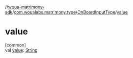 //[woua-matrimony-sdk](../../../index.md)/[com.woualabs.matrimony.type](../index.md)/[OnBoardInputType](index.md)/[value](value.md)

# value

[common]\
val [value](value.md): [String](https://kotlinlang.org/api/latest/jvm/stdlib/kotlin/-string/index.html)
